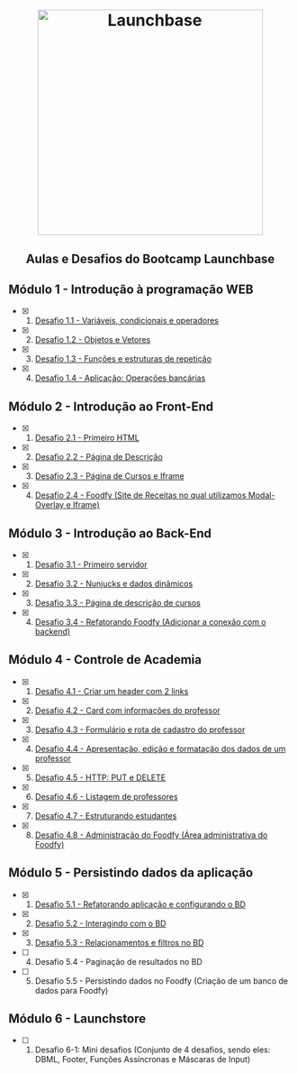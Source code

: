 <h1 align="center">
    <img alt="Launchbase" src="https://storage.googleapis.com/golden-wind/bootcamp-launchbase/logo.png" width="400px" />
</h1>

<h2 align="center"> Aulas e Desafios do Bootcamp Launchbase </h2>

## Módulo 1 - Introdução à programação WEB

- [x] 1. [Desafio 1.1 - Variáveis, condicionais e operadores](/LaunchBase/Aulas/Desafio.1-1)
- [x] 2. [Desafio 1.2 - Objetos e Vetores](/LaunchBase/Aulas/Desafio.1-2)
- [x] 3. [Desafio 1.3 - Funções e estruturas de repetição](/LaunchBase/Aulas/Desafio.1-3)
- [x] 4. [Desafio 1.4 - Aplicação: Operações bancárias](/LaunchBase/Aulas/Desafio.1-4)

## Módulo 2 - Introdução ao Front-End

- [x] 1. [Desafio 2.1 - Primeiro HTML](/LaunchBase/Aulas/Desafio.2-1)
- [x] 2. [Desafio 2.2 - Página de Descrição](/LaunchBase/Aulas/Desafio.2-2)
- [x] 3. [Desafio 2.3 - Página de Cursos e Iframe](/LaunchBase/Aulas/Desafio.2-3)
- [x] 4. [Desafio 2.4 - Foodfy (Site de Receitas no qual utilizamos Modal-Overlay e Iframe)](/LaunchBase/Aulas/Desafio.2-4)

## Módulo 3 - Introdução ao Back-End

- [x] 1. [Desafio 3.1 - Primeiro servidor](/LaunchBase/Aulas/Desafio.3-1)
- [x] 2. [Desafio 3.2 - Nunjucks e dados dinâmicos](/LaunchBase/Aulas/Desafio.3-2)
- [x] 3. [Desafio 3.3 - Página de descrição de cursos](/LaunchBase/Aulas/Desafio.3-3)
- [x] 4. [Desafio 3.4 - Refatorando Foodfy (Adicionar a conexão com o backend)](/LaunchBase/Aulas/Desafio.3-4)

## Módulo 4 - Controle de Academia

- [x] 1. [Desafio 4.1 - Criar um header com 2 links](/LaunchBase/Aulas/Desafio.4-1)
- [x] 2. [Desafio 4.2 - Card com informações do professor](/LaunchBase/Aulas/Desafio.4-2)
- [x] 3. [Desafio 4.3 - Formulário e rota de cadastro do professor](/LaunchBase/Aulas/Desafio.4-3)
- [x] 4. [Desafio 4.4 - Apresentação, edição e formatação dos dados de um professor](/LaunchBase/Aulas/Desafio.4-4)
- [x] 5. [Desafio 4.5 - HTTP: PUT e DELETE](/LaunchBase/Aulas/Desafio.4-5)
- [x] 6. [Desafio 4.6 - Listagem de professores](/LaunchBase/Aulas/Desafio.4-6)
- [x] 7. [Desafio 4.7 - Estruturando estudantes](/LaunchBase/Aulas/Desafio.4-7)
- [x] 8. [Desafio 4.8 - Administração do Foodfy (Área administrativa do Foodfy)](/LaunchBase/Aulas/Desafio.4-8)

## Módulo 5 - Persistindo dados da aplicação

- [x] 1. [Desafio 5.1 - Refatorando aplicação e configurando o BD](/LaunchBase/Aulas/Desafio.5-1)
- [x] 2. [Desafio 5.2 - Interagindo com o BD](/LaunchBase/Aulas/Desafio.5-2)
- [x] 3. [Desafio 5.3 - Relacionamentos e filtros no BD](/LaunchBase/Aulas/Desafio.5-3)
- [ ] 4. Desafio 5.4 - Paginação de resultados no BD
- [ ] 5. Desafio 5.5 - Persistindo dados no Foodfy (Criação de um banco de dados para Foodfy)

## Módulo 6 - Launchstore

- [ ] 1. Desafio 6-1: Mini desafios (Conjunto de 4 desafios, sendo eles: DBML, Footer, Funções Assíncronas e Máscaras de Input)
